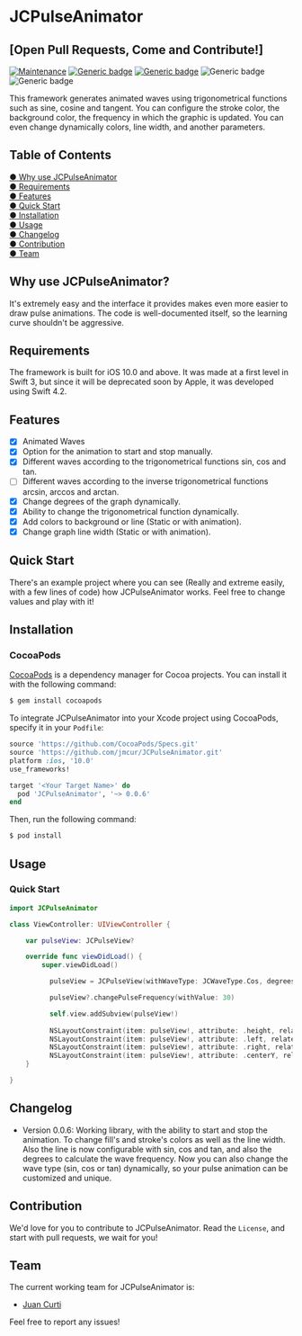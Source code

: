# JCPulseAnimator 
## [Open Pull Requests, Come and Contribute!]

[![Maintenance](https://img.shields.io/badge/Maintained%3F-yes-green.svg)](https://GitHub.com/Naereen/StrapDown.js/graphs/commit-activity) [![Generic badge](https://img.shields.io/badge/License-MIT-green.svg)](https://github.com/jmcur/JCPulseAnimator/blob/master/LICENSE) 
[![Generic badge](https://img.shields.io/badge/Release-0.0.6-green.svg)](https://github.com/jmcur/JCPulseAnimator/releases) ![Generic badge](https://img.shields.io/badge/Cocoapods-Yes-green.svg) ![Generic badge](https://img.shields.io/badge/Carthage-No-red.svg)

This framework generates animated waves using trigonometrical functions such as sine, cosine and tangent. You can configure the stroke color, the background color, the frequency in which the graphic is updated. You can even change dynamically colors, line width, and another parameters.

## Table of Contents
[● Why use JCPulseAnimator](https://github.com/jmcur/JCPulseAnimator#why-use-jcpulseanimator)  
[● Requirements](https://github.com/jmcur/JCPulseAnimator#requirements)  
[● Features](https://github.com/jmcur/JCPulseAnimator#features)  
[● Quick Start](https://github.com/jmcur/JCPulseAnimator#quick-start)  
[● Installation](https://github.com/jmcur/JCPulseAnimator#installation)  
[● Usage](https://github.com/jmcur/JCPulseAnimator#usage)  
[● Changelog](https://github.com/jmcur/JCPulseAnimator#changelog)  
[● Contribution](https://github.com/jmcur/JCPulseAnimator#contribution)  
[● Team](https://github.com/jmcur/JCPulseAnimator#team)  

## Why use JCPulseAnimator?
It's extremely easy and the interface it provides makes even more easier to draw pulse animations. The code is well-documented itself, so the learning curve shouldn't be aggressive.

## Requirements
The framework is built for iOS 10.0 and above. It was made at a first level in Swift 3, but since it will be deprecated soon by Apple, it was developed using Swift 4.2.

## Features
- [X] Animated Waves
- [X] Option for the animation to start and stop manually.
- [X] Different waves according to the trigonometrical functions sin, cos and tan.
- [ ] Different waves according to the inverse trigonometrical functions arcsin, arccos and arctan.
- [X] Change degrees of the graph dynamically.
- [X] Ability to change the trigonometrical function dynamically.
- [X] Add colors to background or line (Static or with animation).
- [X] Change graph line width (Static or with animation).

## Quick Start
There's an example project where you can see (Really and extreme easily, with a few lines of code) how JCPulseAnimator works. Feel free to change values and play with it!

## Installation

### CocoaPods

[CocoaPods](http://cocoapods.org) is a dependency manager for Cocoa projects. You can install it with the following command:

```bash
$ gem install cocoapods
```

To integrate JCPulseAnimator into your Xcode project using CocoaPods, specify it in your `Podfile`:

```ruby
source 'https://github.com/CocoaPods/Specs.git'
source 'https://github.com/jmcur/JCPulseAnimator.git'
platform :ios, '10.0'
use_frameworks!

target '<Your Target Name>' do
  pod 'JCPulseAnimator', '~> 0.0.6'
end
```

Then, run the following command:

```bash
$ pod install
```
## Usage

### Quick Start

```swift
import JCPulseAnimator

class ViewController: UIViewController {

    var pulseView: JCPulseView?

    override func viewDidLoad() {
        super.viewDidLoad()

          pulseView = JCPulseView(withWaveType: JCWaveType.Cos, degrees: JCWaveDegrees.positive360, strokeColor: .green, fillColor: nil, lineWidth: 3.0)

          pulseView?.changePulseFrequency(withValue: 30)

          self.view.addSubview(pulseView!)
        
          NSLayoutConstraint(item: pulseView!, attribute: .height, relatedBy: .equal, toItem: nil, attribute: .height, multiplier: 1, constant: 150).isActive = true
          NSLayoutConstraint(item: pulseView!, attribute: .left, relatedBy: .equal, toItem: self.view, attribute: .left, multiplier: 1, constant: 0).isActive = true
          NSLayoutConstraint(item: pulseView!, attribute: .right, relatedBy: .equal, toItem: self.view, attribute: .right, multiplier: 1, constant: 0).isActive = true
          NSLayoutConstraint(item: pulseView!, attribute: .centerY, relatedBy: .equal, toItem: self.view, attribute: .centerY, multiplier: 1.0, constant: 0).isActive = true
    }

}
```

## Changelog
 - Version 0.0.6: Working library, with the ability to start and stop the animation. To change fill's and stroke's colors as well as the line width. Also the line is now configurable with sin, cos and tan, and also the degrees to calculate the wave frequency. Now you can also change the wave type (sin, cos or tan) dynamically, so your pulse animation can be customized and unique.
 
## Contribution
We'd love for you to contribute to JCPulseAnimator. Read the ``License``, and start with pull requests, we wait for you!

## Team
The current working team for JCPulseAnimator is:
 - [Juan Curti](https://github.com/jmcur)

Feel free to report any issues!
